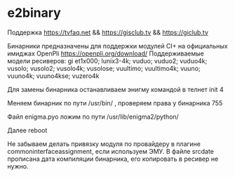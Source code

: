 # e2binary
Поддержка https://tvfaq.net && https://gisclub.tv && https://giclub.tv

Бинарники предназначены для поддержки модулей CI+ на официальных имиджах OpenPli https://openpli.org/download/
Поддерживаемые модели ресиверов:
gi et1x000;
lunix3-4k;
vuduo;
vuduo2;
vuduo4k;
vusolo;
vusolo2;
vusolo4k;
vusolose;
vuultimo;
vuultimo4k;
vuuno;
vuuno4k;
vuuno4kse;
vuzero4k

Для замены бинарника останавливаем энигму командой в телнет init 4

Меняем бинарник по пути /usr/bin/ , проверяем права у бинарника 755

Файл enigma.pyo ложим по пути /usr/lib/enigma2/python/

Далее reboot

Не забываем делать привязку модуля по провайдеру в плагине commoninterfaceassignment, если используем ЭМУ.
В файле srcdate прописана дата компиляции бинарника, его копировать в ресивер не нужно.
